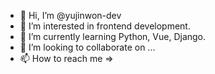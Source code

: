 - 👋 Hi, I’m @yujinwon-dev
- 👀 I’m interested in frontend development.
- 🌱 I’m currently learning Python, Vue, Django.
- 💞️ I’m looking to collaborate on ...
- 📫 How to reach me => 

<!---
yujinwon-dev/yujinwon-dev is a ✨ special ✨ repository because its `README.md` (this file) appears on your GitHub profile.
You can click the Preview link to take a look at your changes.
--->

